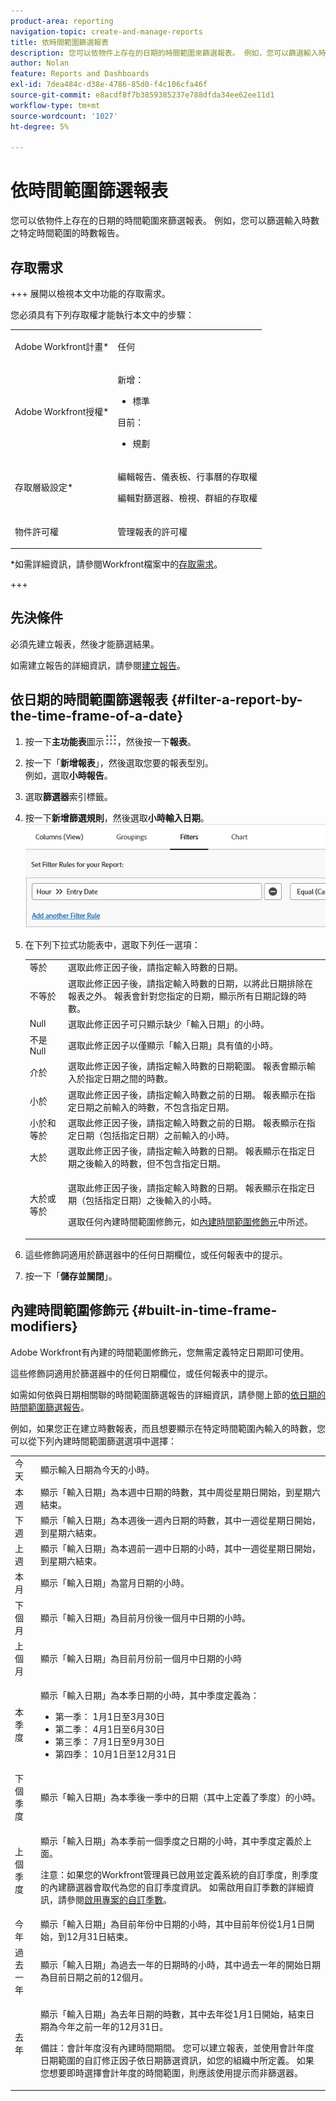 ```yaml
---
product-area: reporting
navigation-topic: create-and-manage-reports
title: 依時間範圍篩選報表
description: 您可以依物件上存在的日期的時間範圍來篩選報表。 例如，您可以篩選輸入時數之特定時間範圍的時數報告。
author: Nolan
feature: Reports and Dashboards
exl-id: 7dea484c-d38e-4786-85d0-f4c106cfa46f
source-git-commit: e8acdf8f7b3859385237e788dfda34ee62ee11d1
workflow-type: tm+mt
source-wordcount: '1027'
ht-degree: 5%

---
```


# 依時間範圍篩選報表

<!-- Audited: 11/2024 -->

您可以依物件上存在的日期的時間範圍來篩選報表。 例如，您可以篩選輸入時數之特定時間範圍的時數報告。

## 存取需求

+++ 展開以檢視本文中功能的存取需求。

您必須具有下列存取權才能執行本文中的步驟：

<table style="table-layout:auto"> 
 <col> 
 <col> 
 <tbody> 
  <tr> 
   <td role="rowheader">Adobe Workfront計畫*</td> 
   <td> <p>任何</p> </td> 
  </tr> 
  <tr> 
   <td role="rowheader">Adobe Workfront授權*</td> 
      <td> 
      <p>新增：</p>
         <ul>
         <li><p>標準</p></li>
         </ul>
      <p>目前：</p>
         <ul>
         <li><p>規劃</p></li>
         </ul>
   </td>

</tr> 
  <tr> 
   <td role="rowheader">存取層級設定*</td> 
   <td> <p>編輯報告、儀表板、行事曆的存取權</p> <p>編輯對篩選器、檢視、群組的存取權</p></td> 
  </tr> 
  <tr> 
   <td role="rowheader">物件許可權</td> 
   <td> <p>管理報表的許可權</p></td> 
  </tr> 
 </tbody> 
</table>

*如需詳細資訊，請參閱Workfront檔案中的[存取需求](/help/quicksilver/administration-and-setup/add-users/access-levels-and-object-permissions/access-level-requirements-in-documentation.md)。

+++

## 先決條件

必須先建立報表，然後才能篩選結果。

如需建立報告的詳細資訊，請參閱[建立報告](../../../reports-and-dashboards/reports/creating-and-managing-reports/create-report.md)。

## 依日期的時間範圍篩選報表 {#filter-a-report-by-the-time-frame-of-a-date}

1. 按一下&#x200B;**主功能表**&#x200B;圖示![主功能表圖示](assets/main-menu-icon.png)，然後按一下&#x200B;**報表**。

1. 按一下「**新增報表**」，然後選取您要的報表型別。\
   例如，選取&#x200B;**小時報告**。

1. 選取&#x200B;**篩選器**&#x200B;索引標籤。
1. 按一下&#x200B;**新增篩選規則**，然後選取&#x200B;**小時輸入日期**。\
   ![依時間範圍篩選小時報告](assets/qs-filtering-hour-report-by-timeframe-350x357.png)

1. 在下列下拉式功能表中，選取下列任一選項：

   <table style="table-layout:auto"> 
    <col> 
    <col> 
    <tbody> 
     <tr> 
      <td role="rowheader">等於</td> 
      <td>選取此修正因子後，請指定輸入時數的日期。</td> 
     </tr> 
     <tr> 
      <td role="rowheader">不等於</td> 
      <td>選取此修正因子後，請指定輸入時數的日期，以將此日期排除在報表之外。 報表會針對您指定的日期，顯示所有日期記錄的時數。</td> 
     </tr> 
     <tr> 
      <td role="rowheader">Null</td> 
      <td>選取此修正因子可只顯示缺少「輸入日期」的小時。</td> 
     </tr> 
     <tr> 
      <td role="rowheader">不是 Null</td> 
      <td>選取此修正因子以僅顯示「輸入日期」具有值的小時。</td> 
     </tr> 
     <tr> 
      <td role="rowheader">介於</td> 
      <td>選取此修正因子後，請指定輸入時數的日期範圍。 報表會顯示輸入於指定日期之間的時數。</td> 
     </tr> 
     <tr> 
      <td role="rowheader">小於</td> 
      <td>選取此修正因子後，請指定輸入時數之前的日期。 報表顯示在指定日期之前輸入的時數，不包含指定日期。</td> 
     </tr> 
     <tr> 
      <td role="rowheader">小於和等於</td> 
      <td>選取此修正因子後，請指定輸入時數之前的日期。 報表顯示在指定日期（包括指定日期）之前輸入的小時。</td> 
     </tr> 
     <tr> 
      <td role="rowheader">大於</td> 
      <td>選取此修正因子後，請指定輸入時數的日期。 報表顯示在指定日期之後輸入的時數，但不包含指定日期。</td> 
     </tr> 
     <tr> 
      <td role="rowheader">大於或等於</td> 
      <td> <p>選取此修正因子後，請指定輸入時數的日期。 報表顯示在指定日期（包括指定日期）之後輸入的小時。</p> <p>選取任何內建時間範圍修飾元，如<a href="#built-in-time-frame-modifiers" class="MCXref xref">內建時間範圍修飾元</a>中所述。</p> </td> 
     </tr> 
    </tbody> 
   </table>

1. 這些修飾詞適用於篩選器中的任何日期欄位，或任何報表中的提示。
1. 按一下「**儲存並關閉**」。

## 內建時間範圍修飾元 {#built-in-time-frame-modifiers}

Adobe Workfront有內建的時間範圍修飾元，您無需定義特定日期即可使用。

這些修飾詞適用於篩選器中的任何日期欄位，或任何報表中的提示。

如需如何依與日期相關聯的時間範圍篩選報告的詳細資訊，請參閱上節的[依日期的時間範圍篩選報告](#filter-a-report-by-the-time-frame-of-a-date)。

例如，如果您正在建立時數報表，而且想要顯示在特定時間範圍內輸入的時數，您可以從下列內建時間範圍篩選選項中選擇：

<table style="table-layout:auto"> 
 <col> 
 <col> 
 <tbody> 
  <tr> 
   <td role="rowheader">今天</td> 
   <td>顯示輸入日期為今天的小時。</td> 
  </tr> 
  <tr> 
   <td role="rowheader">本週</td> 
   <td>顯示「輸入日期」為本週中日期的時數，其中周從星期日開始，到星期六結束。</td> 
  </tr> 
  <tr> 
   <td role="rowheader">下週</td> 
   <td>顯示「輸入日期」為本週後一週內日期的時數，其中一週從星期日開始，到星期六結束。 </td> 
  </tr> 
  <tr> 
   <td role="rowheader">上週</td> 
   <td>顯示「輸入日期」為本週前一週中日期的小時，其中一週從星期日開始，到星期六結束。 </td> 
  </tr> 
  <tr> 
   <td role="rowheader">本月</td> 
   <td>顯示「輸入日期」為當月日期的小時。</td> 
  </tr> 
  <tr> 
   <td role="rowheader">下個月</td> 
   <td>顯示「輸入日期」為目前月份後一個月中日期的小時。</td> 
  </tr> 
  <tr> 
   <td role="rowheader">上個月</td> 
   <td>顯示「輸入日期」為目前月份前一個月中日期的小時</td> 
  </tr> 
  <tr> 
   <td role="rowheader">本季度</td> 
   <td> <p>顯示「輸入日期」為本季日期的小時，其中季度定義為：</p> 
    <ul> 
     <li>第一季： 1月1日至3月30日</li> 
     <li>第二季： 4月1日至6月30日</li> 
     <li>第三季： 7月1日至9月30日</li> 
     <li>第四季： 10月1日至12月31日</li> 
    </ul> </td> 
  </tr> 
  <tr> 
   <td role="rowheader">下個季度</td> 
   <td>顯示「輸入日期」為本季後一季中的日期（其中上定義了季度）的小時。</td> 
  </tr> 
  <tr> 
   <td role="rowheader">上個季度</td> 
   <td> <p>顯示「輸入日期」為本季前一個季度之日期的小時，其中季度定義於上面。</p> <p>注意：如果您的Workfront管理員已啟用並定義系統的自訂季度，則季度的內建篩選器會取代為您的自訂季度資訊。 如需啟用自訂季數的詳細資訊，請參閱<a href="../../../administration-and-setup/set-up-workfront/configure-system-defaults/enable-custom-quarters-projects.md" class="MCXref xref">啟用專案的自訂季數</a>。</p> </td> 
  </tr> 
  <tr> 
   <td role="rowheader">今年</td> 
   <td>顯示「輸入日期」為目前年份中日期的小時，其中目前年份從1月1日開始，到12月31日結束。</td> 
  </tr> 
  <tr> 
   <td role="rowheader">過去一年</td> 
   <td>顯示「輸入日期」為過去一年的日期時的小時，其中過去一年的開始日期為目前日期之前的12個月。</td> 
  </tr> 
  <tr> 
   <td role="rowheader">去年</td> 
   <td> <p>顯示「輸入日期」為去年日期的時數，其中去年從1月1日開始，結束日期為今年之前一年的12月31日。</p> <p>備註：會計年度沒有內建時間期間。 您可以建立報表，並使用會計年度日期範圍的自訂修正因子依日期篩選資訊，如您的組織中所定義。 如果您想要即時選擇會計年度的時間範圍，則應該使用提示而非篩選器。 </p> </td> 
  </tr> 
 </tbody> 
</table>
